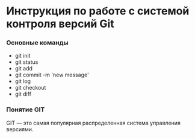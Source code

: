 # Инструкция по работе с системой контроля версий Git

### Основные команды

* git init
* git status
* git add
* git commit -m 'new message'
* git log
* git checkout
* git diff

### Понятие GIT

GIT — это самая популярная распределенная система управления версиями.